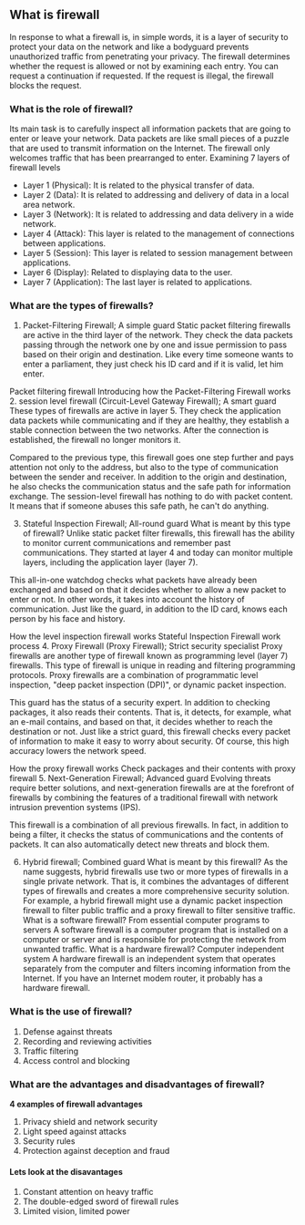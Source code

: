 ## What is firewall
In response to what a firewall is, in simple words, it is a layer of security to protect your data on the network and like a bodyguard prevents unauthorized traffic from penetrating your privacy. The firewall determines whether the request is allowed or not by examining each entry. You can request a continuation if requested. If the request is illegal, the firewall blocks the request.
### What is the role of firewall?
Its main task is to carefully inspect all information packets that are going to enter or leave your network. Data packets are like small pieces of a puzzle that are used to transmit information on the Internet.
The firewall only welcomes traffic that has been prearranged to enter.
Examining 7 layers of firewall levels
* Layer 1 (Physical): It is related to the physical transfer of data.
* Layer 2 (Data): It is related to addressing and delivery of data in a local area network.
* Layer 3 (Network): It is related to addressing and data delivery in a wide network.
* Layer 4 (Attack): This layer is related to the management of connections between applications.
* Layer 5 (Session): This layer is related to session management between applications.
* Layer 6 (Display): Related to displaying data to the user.
* Layer 7 (Application): The last layer is related to applications.
### What are the types of firewalls?
 1. Packet-Filtering Firewall; A simple guard
Static packet filtering firewalls are active in the third layer of the network. They check the data packets passing through the network one by one and issue permission to pass based on their origin and destination. Like every time someone wants to enter a parliament, they just check his ID card and if it is valid, let him enter.

Packet filtering firewall
Introducing how the Packet-Filtering Firewall works
 2. session level firewall (Circuit-Level Gateway Firewall); A smart guard
These types of firewalls are active in layer 5. They check the application data packets while communicating and if they are healthy, they establish a stable connection between the two networks. After the connection is established, the firewall no longer monitors it.

Compared to the previous type, this firewall goes one step further and pays attention not only to the address, but also to the type of communication between the sender and receiver. In addition to the origin and destination, he also checks the communication status and the safe path for information exchange. The session-level firewall has nothing to do with packet content. It means that if someone abuses this safe path, he can't do anything.

 3. Stateful Inspection Firewall; All-round guard
What is meant by this type of firewall? Unlike static packet filter firewalls, this firewall has the ability to monitor current communications and remember past communications. They started at layer 4 and today can monitor multiple layers, including the application layer (layer 7).

This all-in-one watchdog checks what packets have already been exchanged and based on that it decides whether to allow a new packet to enter or not. In other words, it takes into account the history of communication. Just like the guard, in addition to the ID card, knows each person by his face and history.

How the level inspection firewall works
Stateful Inspection Firewall work process
 4. Proxy Firewall (Proxy Firewall); Strict security specialist
Proxy firewalls are another type of firewall known as programming level (layer 7) firewalls. This type of firewall is unique in reading and filtering programming protocols. Proxy firewalls are a combination of programmatic level inspection, "deep packet inspection (DPI)", or dynamic packet inspection.

This guard has the status of a security expert. In addition to checking packages, it also reads their contents. That is, it detects, for example, what an e-mail contains, and based on that, it decides whether to reach the destination or not. Just like a strict guard, this firewall checks every packet of information to make it easy to worry about security. Of course, this high accuracy lowers the network speed.

How the proxy firewall works
Check packages and their contents with proxy firewall
 5. Next-Generation Firewall; Advanced guard
Evolving threats require better solutions, and next-generation firewalls are at the forefront of firewalls by combining the features of a traditional firewall with network intrusion prevention systems (IPS).

This firewall is a combination of all previous firewalls. In fact, in addition to being a filter, it checks the status of communications and the contents of packets. It can also automatically detect new threats and block them.

 6. Hybrid firewall; Combined guard
What is meant by this firewall? As the name suggests, hybrid firewalls use two or more types of firewalls in a single private network. That is, it combines the advantages of different types of firewalls and creates a more comprehensive security solution.
For example, a hybrid firewall might use a dynamic packet inspection firewall to filter public traffic and a proxy firewall to filter sensitive traffic.
What is a software firewall? From essential computer programs to servers
A software firewall is a computer program that is installed on a computer or server and is responsible for protecting the network from unwanted traffic.
What is a hardware firewall? Computer independent system
A hardware firewall is an independent system that operates separately from the computer and filters incoming information from the Internet. If you have an Internet modem router, it probably has a hardware firewall.
### What is the use of firewall?
1. Defense against threats
 2. Recording and reviewing activities 
 3. Traffic filtering 
  4. Access control and blocking
### What are the advantages and disadvantages of firewall?
**4 examples of firewall advantages**
1. Privacy shield and network security
2. Light speed against attacks
3. Security rules
4. Protection against deception and fraud
#### Lets look at the disavantages
1. Constant attention on heavy traffic
2. The double-edged sword of firewall rules
3. Limited vision, limited power
